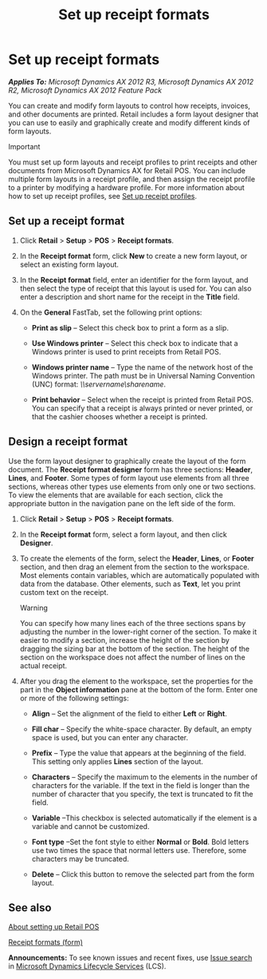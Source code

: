 ﻿---
title: Set up receipt formats
TOCTitle: Set up receipt formats
ms:assetid: 28b7d91d-efe5-4c3a-83ec-56ba365117c3
ms:mtpsurl: https://technet.microsoft.com/en-us/library/Hh580594(v=AX.60)
ms:contentKeyID: 39519078
ms.date: 05/18/2015
mtps_version: v=AX.60
---

# Set up receipt formats 


_**Applies To:** Microsoft Dynamics AX 2012 R3, Microsoft Dynamics AX 2012 R2, Microsoft Dynamics AX 2012 Feature Pack_

You can create and modify form layouts to control how receipts, invoices, and other documents are printed. Retail includes a form layout designer that you can use to easily and graphically create and modify different kinds of form layouts.


> [!IMPORTANT]
> <P>You must set up form layouts and receipt profiles to print receipts and other documents from Microsoft Dynamics AX for Retail POS. You can include multiple form layouts in a receipt profile, and then assign the receipt profile to a printer by modifying a hardware profile. For more information about how to set up receipt profiles, see <A href="set-up-receipt-profiles.md">Set up receipt profiles</A>.</P>



## Set up a receipt format

1.  Click **Retail** \> **Setup** \> **POS** \> **Receipt formats**.

2.  In the **Receipt format** form, click **New** to create a new form layout, or select an existing form layout.

3.  In the **Receipt format** field, enter an identifier for the form layout, and then select the type of receipt that this layout is used for. You can also enter a description and short name for the receipt in the **Title** field.

4.  On the **General** FastTab, set the following print options:
    
      - **Print as slip** – Select this check box to print a form as a slip.
    
      - **Use Windows printer** – Select this check box to indicate that a Windows printer is used to print receipts from Retail POS.
    
      - **Windows printer name** – Type the name of the network host of the Windows printer. The path must be in Universal Naming Convention (UNC) format: *\\\\servername\\sharename*.
    
      - **Print behavior** – Select when the receipt is printed from Retail POS. You can specify that a receipt is always printed or never printed, or that the cashier chooses whether a receipt is printed.

## Design a receipt format

Use the form layout designer to graphically create the layout of the form document. The **Receipt format designer** form has three sections: **Header**, **Lines**, and **Footer**. Some types of form layout use elements from all three sections, whereas other types use elements from only one or two sections. To view the elements that are available for each section, click the appropriate button in the navigation pane on the left side of the form.

1.  Click **Retail** \> **Setup** \> **POS** \> **Receipt formats**.

2.  In the **Receipt format** form, select a form layout, and then click **Designer**.

3.  To create the elements of the form, select the **Header**, **Lines**, or **Footer** section, and then drag an element from the section to the workspace. Most elements contain variables, which are automatically populated with data from the database. Other elements, such as **Text**, let you print custom text on the receipt.
    

    > [!WARNING]
    > <P>You can specify how many lines each of the three sections spans by adjusting the number in the lower-right corner of the section. To make it easier to modify a section, increase the height of the section by dragging the sizing bar at the bottom of the section. The height of the section on the workspace does not affect the number of lines on the actual receipt.</P>



4.  After you drag the element to the workspace, set the properties for the part in the **Object information** pane at the bottom of the form. Enter one or more of the following settings:
    
      - **Align** – Set the alignment of the field to either **Left** or **Right**.
    
      - **Fill char** – Specify the white-space character. By default, an empty space is used, but you can enter any character.
    
      - **Prefix** – Type the value that appears at the beginning of the field. This setting only applies **Lines** section of the layout.
    
      - **Characters** – Specify the maximum to the elements in the number of characters for the variable. If the text in the field is longer than the number of character that you specify, the text is truncated to fit the field.
    
      - **Variable** –This checkbox is selected automatically if the element is a variable and cannot be customized.
    
      - **Font type** –Set the font style to either **Normal** or **Bold**. Bold letters use two times the space that normal letters use. Therefore, some characters may be truncated.
    
      - **Delete** – Click this button to remove the selected part from the form layout.

## See also

[About setting up Retail POS](about-setting-up-retail-pos.md)

[Receipt formats (form)](https://technet.microsoft.com/en-us/library/hh597228\(v=ax.60\))

  
**Announcements:** To see known issues and recent fixes, use [Issue search](http://go.microsoft.com/fwlink/?linkid=389258) in [Microsoft Dynamics Lifecycle Services](http://go.microsoft.com/fwlink/?linkid=306505) (LCS).

